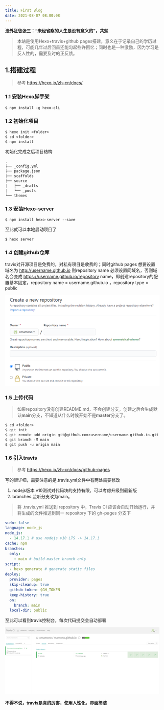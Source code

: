 ```yaml
---
title: First Blog
date: 2021-08-07 08:00:08
---
```


**法外狂徒张三：“未经省察的人生是没有意义的”，共勉**

> 本站是使用Hexo+travis+github pages搭建，意义在于记录自己的学历过程，可能几年过后回首还能勾起些许回忆；同时也是一种激励，因为学习是反人性的，需要及时的正反馈。

## 1.搭建过程

> 参考 https://hexo.io/zh-cn/docs/
### 1.1 安装Hexo脚手架
```shell
$ npm install -g hexo-cli
```
### 1.2 初始化项目
```shell
$ hexo init <folder>
$ cd <folder>
$ npm install
```
<!--more-->
初始化完成之后项目结构
```text
.
├── _config.yml
├── package.json
├── scaffolds
├── source
|   ├── _drafts
|   └── _posts
└── themes
```
### 1.3 安装Hexo-server

```shell
$ npm install hexo-server --save
```
至此就可以本地启动项目了
```shell
$ hexo server
```
### 1.4 创建github仓库
travis对开源项目是免费的，对私有项目是收费的；同时github pages 想要设置域名为 http://username.github.io 则repository name 必须设置同域名，否则域名会变成 https://username.github.io/repository name，即创建repository的配置基本固定，repository name = username.github.io ，repository type = public

![github repository](/images/github.png)

### 1.5 上传代码
> 如果repository没有创建README.md，不会创建分支，创建之后会生成默认**main**分支，不知道从什么时候开始不是**master**分支了。

```shell
$ cd <folder>
$ git init
$ git remote add origin git@github.com:username/username.github.io.git
$ git branch -M main
$ git push -u origin main
```

### 1.6 引入travis

> 参考 https://hexo.io/zh-cn/docs/github-pages

写的很详细，需要注意的是.travis.yml文件中有两处需要修改
1. nodejs版本 v10测试对代码块的支持有限，可以考虑升级到最新版
2. branches 监听分支改为main。

> 将 .travis.yml 推送到 repository 中，Travis CI 应该会自动开始运行，并将生成的文件推送到同一 repository 下的 gh-pages 分支下
```yml
sudo: false
language: node_js
node_js:
  - 14.17.1 # use nodejs v10 LTS -> 14.17.1
cache: npm
branches:
  only:
    - main # build master branch only
script:
  - hexo generate # generate static files
deploy:
  provider: pages
  skip-cleanup: true
  github-token: $GH_TOKEN
  keep-history: true
  on:
    branch: main
  local-dir: public
```
至此可以看到travis控制台，每次代码提交会自动部署

![travis dashboard](/images/travis.png)

**不得不说，travis是真的厉害，使用人性化，界面简洁**

